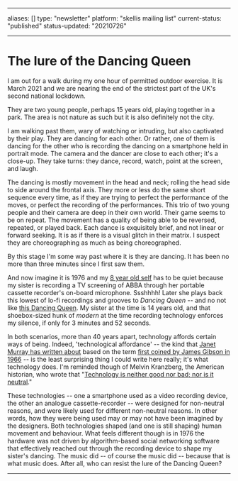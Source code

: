 
---
aliases: []
type: "newsletter"
platform: "skellis mailing list"
current-status: "published"
status-updated: "20210726"

---

# The lure of the Dancing Queen

I am out for a walk during my one hour of permitted outdoor exercise. It is March 2021 and we are nearing the end of the strictest part of the UK's second national lockdown.

They are two young people, perhaps 15 years old, playing together in a park. The area is not nature as such but it is also definitely not the city. 

I am walking past them, wary of watching or intruding, but also captivated by their play. They are dancing for each other. Or rather, one of them is dancing for the other who is recording the dancing on a smartphone held in portrait mode. The camera and the dancer are close to each other; it's a close-up. They take turns: they dance, record, watch, point at the screen, and laugh.

The dancing is mostly movement in the head and neck; rolling the head side to side around the frontal axis. They more or less do the same short sequence every time, as if they are trying to perfect the performance of the moves, or perfect the recording of the performances. This trio of two young people and their camera are deep in their own world. Their game seems to be on repeat. The movement has a quality of being able to be reversed, repeated, or played back. Each dance is exquisitely brief, and not linear or forward seeking. It is as if there is a visual glitch in their matrix. I suspect they are choreographing as much as being choreographed.

By this stage I'm some way past where it is they are dancing. It has been no more than three minutes since I first saw them.

And now imagine it is 1976 and my [8 year old self](https://www.skellis.net/_assets/_1976.jpg) has to be quiet because my sister is recording a TV screening of ABBA through her portable cassette recorder's on-board microphone. Ssshhhh! Later she plays back this lowest of lo-fi recordings and grooves to _Dancing Queen_ -- and no not like [this Dancing Queen](https://youtu.be/VwRX0mcqSoQ). My sister at the time is 14 years old, and that shoebox-sized hunk of _modern_ at the time recording technology enforces my silence, if only for 3 minutes and 52 seconds. 

In both scenarios, more than 40 years apart, technology affords certain ways of being. Indeed, 'technological affordance' -- the kind that [Janet Murray has written about](https://inventingthemedium.com/four-affordances/) based on the term [first coined by James Gibson in 1966](https://en.wikipedia.org/wiki/Affordance) -- is the least surprising thing I could write here really; it's what technology does. I'm reminded though of Melvin Kranzberg, the American historian, who wrote that "[Technology is neither good nor bad; nor is it neutral](https://ssrmc.wm.edu/technology-is-neither-good-nor-bad-nor-is-it-neutral-the-case-of-algorithmic-biasing/)."

These technologies -- one a smartphone used as a video recording device, the other an analogue cassette-recorder -- were designed for non-neutral reasons, and were likely used for different non-neutral reasons. In other words, how they were being used may or may not have been imagined by the designers. Both technologies shaped (and one is still shaping) human movement and behaviour. What feels different though is in 1976 the hardware was not driven by algorithm-based social networking software that effectively reached out through the recording device to shape my sister's dancing. The music did -- of course the music did -- because that is what music does. After all, who can resist the lure of the Dancing Queen? 

--- 

